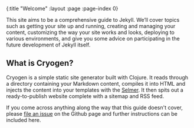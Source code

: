 {:title "Welcome"
 :layout :page
 :page-index 0}

This site aims to be a comprehensive guide to Jekyll. We’ll cover topics such as getting your site up and running, creating and managing your content, customizing the way your site works and looks, deploying to various environments, and give you some advice on participating in the future development of Jekyll itself.

## What is Cryogen?

Cryogen is a simple static site generator built with Clojure. It reads through a directory containing your Markdown content, compiles it into HTML and injects the content into your templates with the [Selmer](https://github.com/yogthos/selmer). It then spits out a ready-to-publish website complete with a sitemap and RSS feed.
 
If you come across anything along the way that this guide doesn't cover, please [file an issue](https://github.com/lacarmen/cryogen/issues/new) on the Github page and further instructions can be included here.